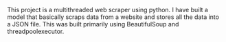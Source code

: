 This project is a multithreaded web scraper using python. I have built a model that basically scraps data from a website and stores all the data into a JSON file. This was built primarily using BeautifulSoup and threadpoolexecutor. 
